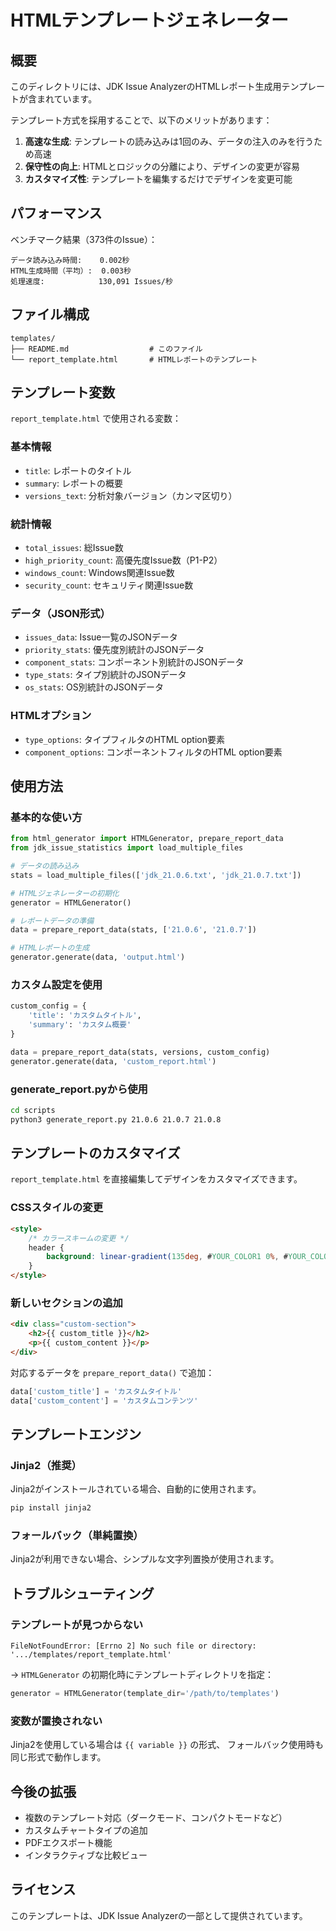 # HTMLテンプレートジェネレーター

## 概要

このディレクトリには、JDK Issue AnalyzerのHTMLレポート生成用テンプレートが含まれています。

テンプレート方式を採用することで、以下のメリットがあります：

1. **高速な生成**: テンプレートの読み込みは1回のみ、データの注入のみを行うため高速
2. **保守性の向上**: HTMLとロジックの分離により、デザインの変更が容易
3. **カスタマイズ性**: テンプレートを編集するだけでデザインを変更可能

## パフォーマンス

ベンチマーク結果（373件のIssue）：

```
データ読み込み時間:    0.002秒
HTML生成時間（平均）:  0.003秒
処理速度:            130,091 Issues/秒
```

## ファイル構成

```
templates/
├── README.md                  # このファイル
└── report_template.html       # HTMLレポートのテンプレート
```

## テンプレート変数

`report_template.html` で使用される変数：

### 基本情報
- `title`: レポートのタイトル
- `summary`: レポートの概要
- `versions_text`: 分析対象バージョン（カンマ区切り）

### 統計情報
- `total_issues`: 総Issue数
- `high_priority_count`: 高優先度Issue数（P1-P2）
- `windows_count`: Windows関連Issue数
- `security_count`: セキュリティ関連Issue数

### データ（JSON形式）
- `issues_data`: Issue一覧のJSONデータ
- `priority_stats`: 優先度別統計のJSONデータ
- `component_stats`: コンポーネント別統計のJSONデータ
- `type_stats`: タイプ別統計のJSONデータ
- `os_stats`: OS別統計のJSONデータ

### HTMLオプション
- `type_options`: タイプフィルタのHTML option要素
- `component_options`: コンポーネントフィルタのHTML option要素

## 使用方法

### 基本的な使い方

```python
from html_generator import HTMLGenerator, prepare_report_data
from jdk_issue_statistics import load_multiple_files

# データの読み込み
stats = load_multiple_files(['jdk_21.0.6.txt', 'jdk_21.0.7.txt'])

# HTMLジェネレーターの初期化
generator = HTMLGenerator()

# レポートデータの準備
data = prepare_report_data(stats, ['21.0.6', '21.0.7'])

# HTMLレポートの生成
generator.generate(data, 'output.html')
```

### カスタム設定を使用

```python
custom_config = {
    'title': 'カスタムタイトル',
    'summary': 'カスタム概要'
}

data = prepare_report_data(stats, versions, custom_config)
generator.generate(data, 'custom_report.html')
```

### generate_report.pyから使用

```bash
cd scripts
python3 generate_report.py 21.0.6 21.0.7 21.0.8
```

## テンプレートのカスタマイズ

`report_template.html` を直接編集してデザインをカスタマイズできます。

### CSSスタイルの変更

```html
<style>
    /* カラースキームの変更 */
    header {
        background: linear-gradient(135deg, #YOUR_COLOR1 0%, #YOUR_COLOR2 100%);
    }
</style>
```

### 新しいセクションの追加

```html
<div class="custom-section">
    <h2>{{ custom_title }}</h2>
    <p>{{ custom_content }}</p>
</div>
```

対応するデータを `prepare_report_data()` で追加：

```python
data['custom_title'] = 'カスタムタイトル'
data['custom_content'] = 'カスタムコンテンツ'
```

## テンプレートエンジン

### Jinja2（推奨）

Jinja2がインストールされている場合、自動的に使用されます。

```bash
pip install jinja2
```

### フォールバック（単純置換）

Jinja2が利用できない場合、シンプルな文字列置換が使用されます。

## トラブルシューティング

### テンプレートが見つからない

```
FileNotFoundError: [Errno 2] No such file or directory: '.../templates/report_template.html'
```

→ `HTMLGenerator` の初期化時にテンプレートディレクトリを指定：

```python
generator = HTMLGenerator(template_dir='/path/to/templates')
```

### 変数が置換されない

Jinja2を使用している場合は `{{ variable }}` の形式、
フォールバック使用時も同じ形式で動作します。

## 今後の拡張

- 複数のテンプレート対応（ダークモード、コンパクトモードなど）
- カスタムチャートタイプの追加
- PDFエクスポート機能
- インタラクティブな比較ビュー

## ライセンス

このテンプレートは、JDK Issue Analyzerの一部として提供されています。
